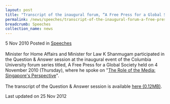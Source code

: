 ```yaml
---
layout: post
title: "Transcript of the inaugural forum, “A Free Press for a Global Society” at Columbia University - Question & Answer session"
permalink: /news/speeches/transcript-of-the-inaugural-forum-a-free-press-for-a-global-society-at-columbia-university
breadcrumb: Speeches
collection_name: news
---
```



5 Nov 2010 Posted in [Speeches](/news/speeches)
<br>      
Minister for Home Affairs and Minister for Law K Shanmugam participated in the Question & Answer session at the inaugural event of the Columbia University forum series titled, A Free Press for a Global Society held on 4 November 2010 (Thursday), where he spoke on "[The Role of the Media: Singapore's Perspective](/news/speeches/speech-by-minister-for-home-affairs-and-minister-for-law-k-shanmugam-at-the-inaugural-forum-a)". 
<br>  
The transcript of the Question & Answer session is available [here (0.12MB)](/files/news/speeches/2010/11/linkclick3b38.pdf).

<p class="right-side-updated">Last updated on 25 Nov 2012</p>
